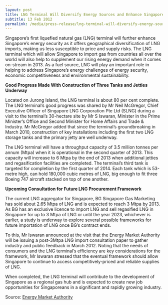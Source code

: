 ```yaml
---
layout: post
title: LNG Terminal Will Diversify Energy Sources and Enhance Singapore's Energy Security
subtitle: 13 Feb 2012
permalink: /media/press-release/lng-terminal-will-diversify-energy-sources-and-enhance-singapore's-energy-security
---
```


Singapore’s first liquefied natural gas (LNG) terminal will further enhance Singapore’s energy security as it offers geographical diversification of LNG imports, making us less susceptible to price and supply risks. The LNG terminal which will allow Singapore to import gas from countries all over the world will also help to supplement our rising energy demand when it comes on-stream in 2013. As a fuel source, LNG will play an important role in helping to address Singapore’s energy challenges of energy security, economic competitiveness and environmental sustainability.

**Good Progress Made With Construction of Three Tanks and Jetties Underway**

Located on Jurong Island, the LNG terminal is about 80 per cent complete. The LNG terminal’s good progress was shared by Mr Neil McGregor, Chief Executive Officer of Singapore LNG Corporation Pte Ltd (SLNG) during a visit to the terminal’s 30-hectare site by Mr S Iswaran, Minister in the Prime Minister’s Office and Second Minister for Home Affairs and Trade & Industry. Mr McGregor added that since the terminal’s groundbreaking in March 2010, construction of key installations including the first two LNG storage tanks and the primary jetty are well underway.

The LNG terminal will have a throughput capacity of 3.5 million tonnes per annum (Mtpa) when it is operational in the second quarter of 2013. This capacity will increase to 6 Mtpa by the end of 2013 when additional jetties and regasification facilities are completed. The terminal’s third tank is targeted for completion by the first quarter of 2014. Each tank which is 53-metre high, can hold 180,000 cubic metres of LNG, big enough to fit three Boeing 747 aircraft stacked on top of one another.

**Upcoming Consultation for Future LNG Procurement Framework**

The current LNG aggregator for Singapore, BG Singapore Gas Marketing has sold about 2.65 Mtpa of LNG and is expected to reach 3 Mtpa by 2013. As BG has an exclusive licence to import LNG and sell regasified LNG in Singapore for up to 3 Mtpa of LNG or until the year 2023, whichever is earlier, a study is underway to explore several possible frameworks for future importation of LNG once BG’s contract ends.

To this, Mr Iswaran announced at the visit that the Energy Market Authority will be issuing a post-3Mtpa LNG import consultation paper to gather industry and public feedback in March 2012. Noting that the needs of consumers and the LNG terminal’s efficiency are key considerations for the framework, Mr Iswaran stressed that the eventual framework should allow Singapore to continue to access competitively-priced and reliable supplies of LNG.

When completed, the LNG terminal will contribute to the development of Singapore as a regional gas hub and is expected to create new job opportunities for Singaporeans in a significant and rapidly growing industry.

Source: [<a href="https://www.ema.gov.sg/media_release.aspx?news_sid=201406099OC7tHK3PST6" target="_blank">Energy Market Authority</a>](https://www.ema.gov.sg/media_release.aspx?news_sid=201406099OC7tHK3PST6)
